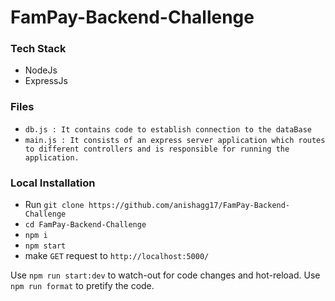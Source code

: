 # FamPay-Backend-Challenge

### Tech Stack

- NodeJs
- ExpressJs

### Files

- `db.js : It contains code to establish connection to the dataBase`
- `main.js : It consists of an express server application which routes to different controllers and is responsible for running the application.`

### Local Installation

- Run `git clone https://github.com/anishagg17/FamPay-Backend-Challenge`
- `cd FamPay-Backend-Challenge`
- `npm i`
- `npm start`
- make `GET` request to `http://localhost:5000/`

Use `npm run start:dev` to watch-out for code changes and hot-reload.
Use `npm run format` to pretify the code.
